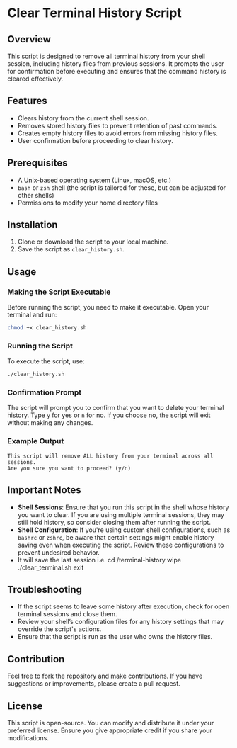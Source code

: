 # Clear Terminal History Script

## Overview

This script is designed to remove all terminal history from your shell session, including history files from previous sessions. It prompts the user for confirmation before executing and ensures that the command history is cleared effectively.

## Features

- Clears history from the current shell session.
- Removes stored history files to prevent retention of past commands.
- Creates empty history files to avoid errors from missing history files.
- User confirmation before proceeding to clear history.

## Prerequisites

- A Unix-based operating system (Linux, macOS, etc.)
- `bash` or `zsh` shell (the script is tailored for these, but can be adjusted for other shells)
- Permissions to modify your home directory files

## Installation

1. Clone or download the script to your local machine.
2. Save the script as `clear_history.sh`.

## Usage

### Making the Script Executable

Before running the script, you need to make it executable. Open your terminal and run:

```bash
chmod +x clear_history.sh
```

### Running the Script

To execute the script, use:

```bash
./clear_history.sh
```

### Confirmation Prompt

The script will prompt you to confirm that you want to delete your terminal history. Type `y` for yes or `n` for no. If you choose no, the script will exit without making any changes.

### Example Output

```plaintext
This script will remove ALL history from your terminal across all sessions.
Are you sure you want to proceed? (y/n)
```

## Important Notes

- **Shell Sessions**: Ensure that you run this script in the shell whose history you want to clear. If you are using multiple terminal sessions, they may still hold history, so consider closing them after running the script.
- **Shell Configuration**: If you're using custom shell configurations, such as `bashrc` or `zshrc`, be aware that certain settings might enable history saving even when executing the script. Review these configurations to prevent undesired behavior.
- It will save the last session i.e.
   cd /terminal-history wipe
   ./clear_terminal.sh
   exit
 
## Troubleshooting

- If the script seems to leave some history after execution, check for open terminal sessions and close them.
- Review your shell’s configuration files for any history settings that may override the script's actions.
- Ensure that the script is run as the user who owns the history files.

## Contribution

Feel free to fork the repository and make contributions. If you have suggestions or improvements, please create a pull request.

## License

This script is open-source. You can modify and distribute it under your preferred license. Ensure you give appropriate credit if you share your modifications.
